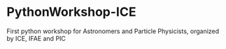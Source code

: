 # PythonWorkshop-ICE
First python workshop for Astronomers and Particle Physicists, organized by ICE, IFAE and PIC
